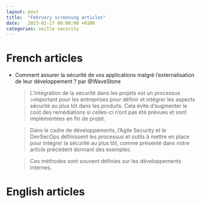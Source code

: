 ```yaml
---
layout: post
title:  "February screening articles"
date:   2023-02-17 00:00:00 +0100
categories: veille security
---
```


# French articles
* Comment assurer la sécurité de vos applications malgré l’externalisation de leur développement ?  par @WaveStone
    > L’intégration de la sécurité dans les projets est un processus >important pour les entreprises pour définir et intégrer les aspects sécurité au plus tôt dans les produits. Cela évite d’augmenter le coût des remédiations si celles-ci n’ont pas été prévues et sont implémentées en fin de projet.

    > Dans le cadre de développements, l’Agile Security et le DevSecOps définissent les processus et outils à mettre en place pour intégrer la sécurité au plus tôt, comme présenté dans notre article précédent donnant des exemples.

    > Ces méthodes sont souvent définies sur les développements internes.
 



# English articles
